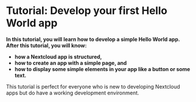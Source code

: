 # Tutorial: Develop your first Hello World app

**In this tutorial, you will learn how to develop a simple Hello World app. After this tutorial, you will know:**

- **how a Nextcloud app is structured,**
- **how to create an app with a simple page, and**
- **how to display some simple elements in your app like a button or some text.**

This tutorial is perfect for everyone who is new to developing Nextcloud apps but do have a working development environment.